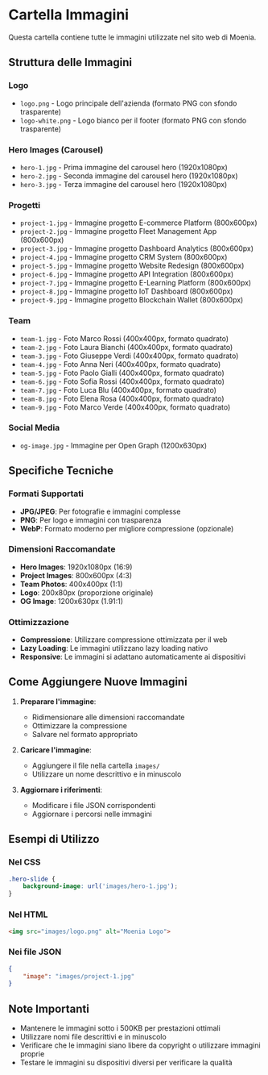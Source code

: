 # Cartella Immagini

Questa cartella contiene tutte le immagini utilizzate nel sito web di Moenia.

## Struttura delle Immagini

### Logo
- `logo.png` - Logo principale dell'azienda (formato PNG con sfondo trasparente)
- `logo-white.png` - Logo bianco per il footer (formato PNG con sfondo trasparente)

### Hero Images (Carousel)
- `hero-1.jpg` - Prima immagine del carousel hero (1920x1080px)
- `hero-2.jpg` - Seconda immagine del carousel hero (1920x1080px)
- `hero-3.jpg` - Terza immagine del carousel hero (1920x1080px)

### Progetti
- `project-1.jpg` - Immagine progetto E-commerce Platform (800x600px)
- `project-2.jpg` - Immagine progetto Fleet Management App (800x600px)
- `project-3.jpg` - Immagine progetto Dashboard Analytics (800x600px)
- `project-4.jpg` - Immagine progetto CRM System (800x600px)
- `project-5.jpg` - Immagine progetto Website Redesign (800x600px)
- `project-6.jpg` - Immagine progetto API Integration (800x600px)
- `project-7.jpg` - Immagine progetto E-Learning Platform (800x600px)
- `project-8.jpg` - Immagine progetto IoT Dashboard (800x600px)
- `project-9.jpg` - Immagine progetto Blockchain Wallet (800x600px)

### Team
- `team-1.jpg` - Foto Marco Rossi (400x400px, formato quadrato)
- `team-2.jpg` - Foto Laura Bianchi (400x400px, formato quadrato)
- `team-3.jpg` - Foto Giuseppe Verdi (400x400px, formato quadrato)
- `team-4.jpg` - Foto Anna Neri (400x400px, formato quadrato)
- `team-5.jpg` - Foto Paolo Gialli (400x400px, formato quadrato)
- `team-6.jpg` - Foto Sofia Rossi (400x400px, formato quadrato)
- `team-7.jpg` - Foto Luca Blu (400x400px, formato quadrato)
- `team-8.jpg` - Foto Elena Rosa (400x400px, formato quadrato)
- `team-9.jpg` - Foto Marco Verde (400x400px, formato quadrato)

### Social Media
- `og-image.jpg` - Immagine per Open Graph (1200x630px)

## Specifiche Tecniche

### Formati Supportati
- **JPG/JPEG**: Per fotografie e immagini complesse
- **PNG**: Per logo e immagini con trasparenza
- **WebP**: Formato moderno per migliore compressione (opzionale)

### Dimensioni Raccomandate
- **Hero Images**: 1920x1080px (16:9)
- **Project Images**: 800x600px (4:3)
- **Team Photos**: 400x400px (1:1)
- **Logo**: 200x80px (proporzione originale)
- **OG Image**: 1200x630px (1.91:1)

### Ottimizzazione
- **Compressione**: Utilizzare compressione ottimizzata per il web
- **Lazy Loading**: Le immagini utilizzano lazy loading nativo
- **Responsive**: Le immagini si adattano automaticamente ai dispositivi

## Come Aggiungere Nuove Immagini

1. **Preparare l'immagine**:
   - Ridimensionare alle dimensioni raccomandate
   - Ottimizzare la compressione
   - Salvare nel formato appropriato

2. **Caricare l'immagine**:
   - Aggiungere il file nella cartella `images/`
   - Utilizzare un nome descrittivo e in minuscolo

3. **Aggiornare i riferimenti**:
   - Modificare i file JSON corrispondenti
   - Aggiornare i percorsi nelle immagini

## Esempi di Utilizzo

### Nel CSS
```css
.hero-slide {
    background-image: url('images/hero-1.jpg');
}
```

### Nel HTML
```html
<img src="images/logo.png" alt="Moenia Logo">
```

### Nei file JSON
```json
{
    "image": "images/project-1.jpg"
}
```

## Note Importanti

- Mantenere le immagini sotto i 500KB per prestazioni ottimali
- Utilizzare nomi file descrittivi e in minuscolo
- Verificare che le immagini siano libere da copyright o utilizzare immagini proprie
- Testare le immagini su dispositivi diversi per verificare la qualità 